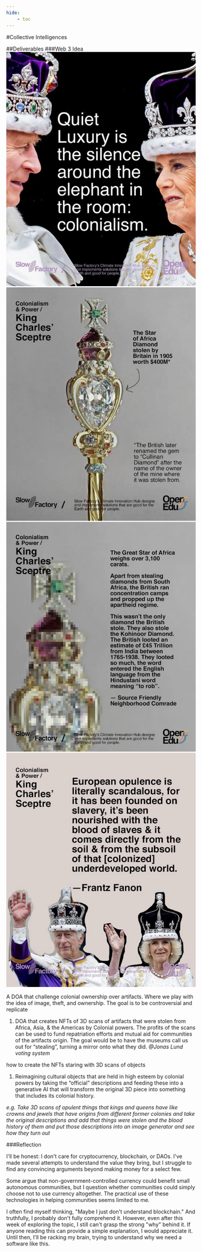 ```yaml
---
hide:
    - toc
---
```


#Collective Intelligences

##Deliverables
###Web 3 Idea
![](../images/term03/523A841B-98C4-4E88-AC61-7E2EC9A04973.jpeg)
![](../images/term03/122778B4-00D8-4AD4-8929-6C69E70DE60F.jpeg)
![](../images/term03/DFD83D6B-625D-4475-8D70-E510A90C8998.jpeg)
![](../images/term03/6F582AE7-FE10-475C-B275-77C5DA4C916B.jpeg)

A DOA that challenge colonial ownership over artifacts. Where we play with the idea of image, theft, and ownership. The goal is to be controversial and replicate

1. DOA that creates NFTs of 3D scans of artifacts that were stolen from Africa, Asia, & the Americas by Colonial powers. The profits of the scans can be used to fund repatriation efforts and mutual aid for communities of the artifacts origin. The goal would be to have the museums call us out for “stealing”, turning a mirror onto what they did. *@Jonas Lund voting system*

how to create the NFTs staring with 3D scans of objects

1. Reimagining cultural objects that are held in high esteem by colonial powers by taking the “official” descriptions and feeding these into a generative AI that will transform the original 3D piece into something that includes its colonial history.

*e.g. Take 3D scans of opulent things that kings and queens have like crowns and jewels that have origins from different former colonies and take the original descriptions and add that things were stolen and the blood history of them and put those descriptions into an image generator and see how they turn out*

###Reflection

I'll be honest: I don't care for cryptocurrency, blockchain, or DAOs. I've made several attempts to understand the value they bring, but I struggle to find any convincing arguments beyond making money for a select few.

Some argue that non-government-controlled currency could benefit small autonomous communities, but I question whether communities could simply choose not to use currency altogether. The practical use of these technologies in helping communities seems limited to me.

I often find myself thinking, "Maybe I just don't understand blockchain." And truthfully, I probably don't fully comprehend it. However, even after this week of exploring the topic, I still can't grasp the strong "why" behind it. If anyone reading this can provide a simple explanation, I would appreciate it. Until then, I'll be racking my brain, trying to understand why we need a software like this.
